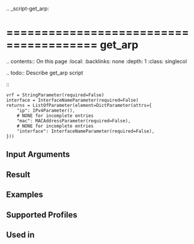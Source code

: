 .. _script-get_arp:

=======================================
get_arp
=======================================

.. contents:: On this page
    :local:
    :backlinks: none
    :depth: 1
    :class: singlecol

.. todo::
    Describe get_arp script

::

    vrf = StringParameter(required=False)
    interface = InterfaceNameParameter(required=False)
    returns = ListOfParameter(element=DictParameter(attrs={
        "ip": IPv4Parameter(),
        # NONE for incomplete entries
        "mac": MACAddressParameter(required=False),
        # NONE for incomplete entries
        "interface": InterfaceNameParameter(required=False),
    }))

Input Arguments
---------------

Result
------

Examples
--------

Supported Profiles
------------------

Used in
-------
